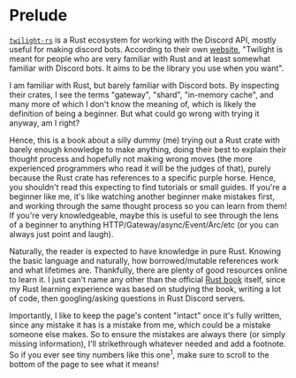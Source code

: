 # Prelude

[`twilight-rs`](https://github.com/twilight-rs/twilight) is a Rust ecosystem for working with the Discord API, mostly useful for making discord bots. According to their own [website](https://twilight.rs/), "Twilight is meant for people who are very familiar with Rust and at least somewhat familiar with Discord bots. It aims to be the library you use when you want".

I am familiar with Rust, but barely familiar with Discord bots. By inspecting their crates, I see the terms "gateway", "shard", "in-memory cache", and many more of which I don't know the meaning of, which is likely the definition of being a beginner. But what could go wrong with trying it anyway, am I right?

Hence, this is a book about a silly dummy (me) trying out a Rust crate with barely enough knowledge to make anything, doing their best to explain their thought process and hopefully not making wrong moves (the more experienced programmers who read it will be the judges of that), purely because the Rust crate has references to a specific purple horse. Hence, you shouldn't read this expecting to find tutorials or small guides. If you're a beginner like me, it's like watching another beginner make mistakes first, and working through the same thought process so you can learn from them! If you're very knowledgeable, maybe this is useful to see through the lens of a beginner to anything HTTP/Gateway/async/Event/Arc/etc (or you can always just point and laugh).

Naturally, the reader is expected to have knowledge in pure Rust. Knowing the basic language and naturally, how borrowed/mutable references work and what lifetimes are. Thankfully, there are plenty of good resources online to learn it. I just can't name any other than the official [Rust book](https://doc.rust-lang.org/book/) itself, since my Rust learning experience was based on studying the book, writing a lot of code, then googling/asking questions in Rust Discord servers.

Importantly, I like to keep the page's content "intact" once it's fully written, since any mistake it has is a mistake from me, which could be a mistake someone else makes. So to ensure the mistakes are always there (or simply missing information), I'll strikethrough whatever needed and add a footnote. So if you ever see tiny numbers like this one<sup>1</sup>, make sure to scroll to the bottom of the page to see what it means!